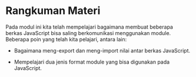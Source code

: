 # Rangkuman Materi

Pada modul ini kita telah mempelajari bagaimana membuat beberapa berkas JavaScript bisa saling
berkomunikasi menggunakan module. Beberapa poin yang telah kita pelajari, antara lain:

- Bagaimana meng-export dan meng-import nilai antar berkas JavaScript.

- Mempelajari dua jenis format module yang bisa digunakan pada JavaScript.



